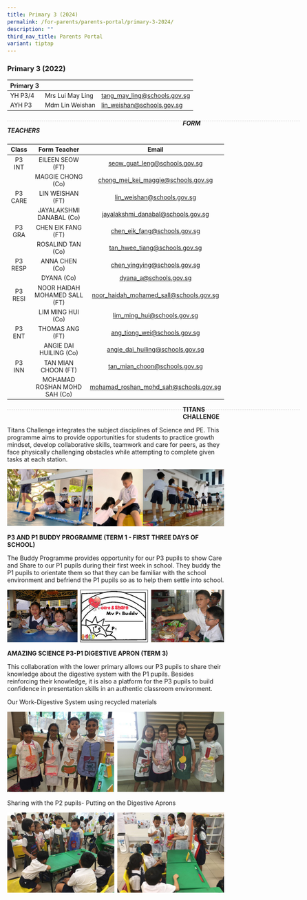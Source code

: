 ```yaml
---
title: Primary 3 (2024)
permalink: /for-parents/parents-portal/primary-3-2024/
description: ""
third_nav_title: Parents Portal
variant: tiptap
---
```

### Primary 3 (2022)

| Primary 3 | | |
| -------- | -------- | -------- |
| YH P3/4 | Mrs Lui May Ling | tang_may_ling@schools.gov.sg | 
| AYH P3 | Mdm Lin Weishan | lin_weishan@schools.gov.sg |

<div style="line-height: 19.6px; width: 408px; float: left;"><div style="margin-top: 8px; margin-bottom: 8px; line-height: 19.6px; width: 680px; border-bottom: 1px dashed rgb(204, 204, 204); height: 1px; clear: both;"></div></div>

##### FORM TEACHERS

| Class | Form Teacher | Email |
|:---:|:---:|:---:|
| P3 INT |  EILEEN SEOW (FT) | seow_guat_leng@schools.gov.sg |
|   | MAGGIE CHONG (Co) | chong_mei_kei_maggie@schools.gov.sg |
| P3 CARE | LIN WEISHAN (FT) | lin_weishan@schools.gov.sg |
|   | JAYALAKSHMI DANABAL (Co)   |  jayalakshmi_danabal@schools.gov.sg |
| P3 GRA | CHEN EIK FANG (FT)  | chen_eik_fang@schools.gov.sg |
|   | ROSALIND TAN (Co) | tan_hwee_tiang@schools.gov.sg |
| P3 RESP | ANNA CHEN (Co) | chen_yingying@schools.gov.sg |
|   | DYANA (Co) | dyana_a@schools.gov.sg |
| P3 RESI | NOOR HAIDAH MOHAMED SALL (FT) | noor_haidah_mohamed_sall@schools.gov.sg |
|   | LIM MING HUI (Co) | lim_ming_hui@schools.gov.sg |
| P3 ENT  | THOMAS ANG (FT) | ang_tiong_wei@schools.gov.sg |
|   | ANGIE DAI HUILING (Co) | angie_dai_huiling@schools.gov.sg |
| P3 INN | TAN MIAN CHOON (FT) | tan_mian_choon@schools.gov.sg |
|   | MOHAMAD ROSHAN MOHD SAH (Co) | mohamad_roshan_mohd_sah@schools.gov.sg |

<div style="line-height: 19.6px; width: 408px; float: left;"><div style="margin-top: 8px; margin-bottom: 8px; line-height: 19.6px; width: 680px; border-bottom: 1px dashed rgb(204, 204, 204); height: 1px; clear: both;"></div></div>

**TITANS CHALLENGE**

Titans Challenge integrates the subject disciplines of Science and PE. This programme aims to provide opportunities for students to practice growth mindset, develop collaborative skills, teamwork and care for peers, as they face physically challenging obstacles while attempting to complete given tasks at each station.

![](/images/P3.png)

**P3 AND P1 BUDDY PROGRAMME (TERM 1 - FIRST THREE DAYS OF SCHOOL)**

The Buddy Programme provides opportunity for our P3 pupils to show Care and Share to our P1 pupils during their first week in school. They buddy the P1 pupils to orientate them so that they can be familiar with the school environment and befriend the P1 pupils so as to help them settle into school.

![](/images/bud%20prog%20compiled.jpg)

**AMAZING SCIENCE P3-P1 DIGESTIVE APRON (TERM 3)**

This collaboration with the lower primary allows our P3 pupils to share their knowledge about the digestive system with the P1 pupils.  Besides reinforcing their knowledge, it is also a platform for the P3 pupils to build confidence in presentation skills in an authentic classroom environment.   

Our Work-Digestive System using recycled materials

![](/images/Amazing%20Science%201-2%20Compiled.jpg)

Sharing with the P2 pupils- Putting on the Digestive Aprons

![](/images/Amazing%20Science%203-4%20Compiled.jpg)